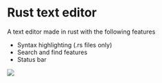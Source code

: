 # Rust text editor

A text editor made in rust with the following features
- Syntax highlighting (.rs files only)
- Search and find features
- Status bar

![](./extra/texteditor.gif)
